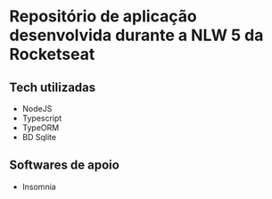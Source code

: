 # Repositório de aplicação desenvolvida durante a NLW 5 da Rocketseat

## Tech utilizadas
* NodeJS
* Typescript
* TypeORM
* BD Sqlite

## Softwares de apoio
* Insomnia

